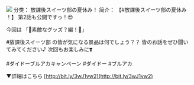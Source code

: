![](//static.kivo.wiki/images/music/cover/4IVfZ5hqHsJomLu2k2oAV3D19RUMz8BJ.jpg)
分类： 放課後スイーツ部の夏休み！
简介：
【#放課後スイーツ部の夏休み ！】
第2話も公開ですっ！😍

今回は
「🤔素敵なグッズ？編！🤔」

#放課後スイーツ部 の皆が気になる景品は何でしょう？？
皆のお話をぜひ聞いてみてください♪
次回もお楽しみに❣️

#ダイドーブルアカキャンペーン #ダイドー #ブルアカ

▼詳細はこちら
[http://bit.ly/3wJ1vw2](http://bit.ly/3wJ1vw2)
